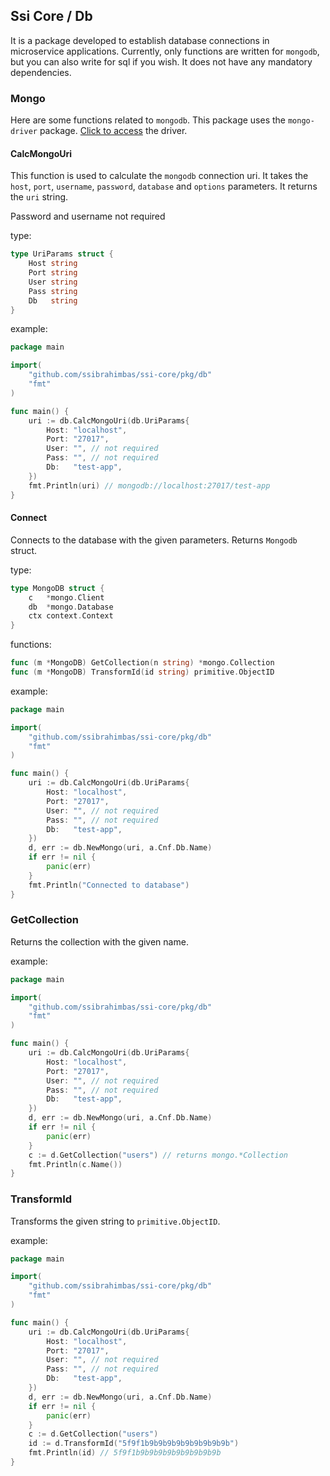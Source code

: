 ## Ssi Core / Db

It is a package developed to establish database connections in microservice applications. Currently, only functions are written for `mongodb`, but you can also write for sql if you wish. It does not have any mandatory dependencies.

### Mongo

Here are some functions related to `mongodb`. This package uses the `mongo-driver` package. [Click to access](https://www.mongodb.com/docs/drivers/go/current/) the driver.

#### CalcMongoUri

This function is used to calculate the `mongodb` connection uri. It takes the `host`, `port`, `username`, `password`, `database` and `options` parameters. It returns the `uri` string.

Password and username not required

type:

```go
type UriParams struct {
	Host string
	Port string
	User string
	Pass string
	Db   string
}
```

example:

```go
package main

import(
    "github.com/ssibrahimbas/ssi-core/pkg/db"
    "fmt"
)

func main() {
    uri := db.CalcMongoUri(db.UriParams{
        Host: "localhost",
        Port: "27017",
        User: "", // not required
        Pass: "", // not required
        Db:   "test-app",
	})
	fmt.Println(uri) // mongodb://localhost:27017/test-app
}
```

#### Connect

Connects to the database with the given parameters. Returns `Mongodb` struct.

type:

```go
type MongoDB struct {
	c   *mongo.Client
	db  *mongo.Database
	ctx context.Context
}
```

functions:

```go
func (m *MongoDB) GetCollection(n string) *mongo.Collection
func (m *MongoDB) TransformId(id string) primitive.ObjectID
```

example:

```go
package main

import(
    "github.com/ssibrahimbas/ssi-core/pkg/db"
    "fmt"
)

func main() {
    uri := db.CalcMongoUri(db.UriParams{
        Host: "localhost",
        Port: "27017",
        User: "", // not required
        Pass: "", // not required
        Db:   "test-app",
	})
	d, err := db.NewMongo(uri, a.Cnf.Db.Name)
    if err != nil {
        panic(err)
    }
    fmt.Println("Connected to database")
}
```

### GetCollection

Returns the collection with the given name.

example:

```go
package main

import(
    "github.com/ssibrahimbas/ssi-core/pkg/db"
    "fmt"
)

func main() {
    uri := db.CalcMongoUri(db.UriParams{
        Host: "localhost",
        Port: "27017",
        User: "", // not required
        Pass: "", // not required
        Db:   "test-app",
	})
	d, err := db.NewMongo(uri, a.Cnf.Db.Name)
    if err != nil {
        panic(err)
    }
    c := d.GetCollection("users") // returns mongo.*Collection
    fmt.Println(c.Name())
}
```

### TransformId

Transforms the given string to `primitive.ObjectID`.

example:

```go
package main

import(
    "github.com/ssibrahimbas/ssi-core/pkg/db"
    "fmt"
)

func main() {
    uri := db.CalcMongoUri(db.UriParams{
        Host: "localhost",
        Port: "27017",
        User: "", // not required
        Pass: "", // not required
        Db:   "test-app",
    })
    d, err := db.NewMongo(uri, a.Cnf.Db.Name)
    if err != nil {
        panic(err)
    }
    c := d.GetCollection("users")
    id := d.TransformId("5f9f1b9b9b9b9b9b9b9b9b9b")
    fmt.Println(id) // 5f9f1b9b9b9b9b9b9b9b9b9b
}
```